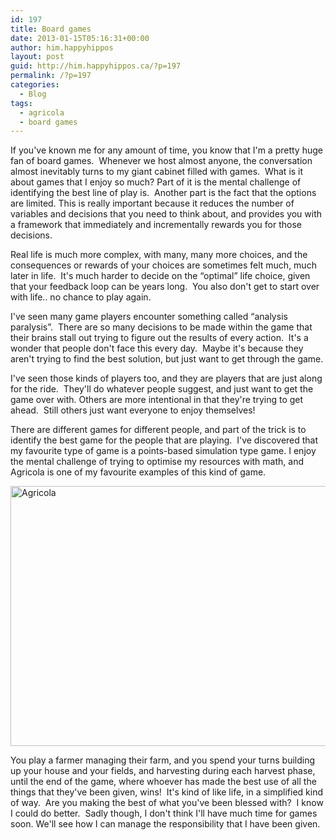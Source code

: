 ```yaml
---
id: 197
title: Board games
date: 2013-01-15T05:16:31+00:00
author: him.happyhippos
layout: post
guid: http://him.happyhippos.ca/?p=197
permalink: /?p=197
categories:
  - Blog
tags:
  - agricola
  - board games
---
```

If you've known me for any amount of time, you know that I'm a pretty huge fan of board games.  Whenever we host almost anyone, the conversation almost inevitably turns to my giant cabinet filled with games.  What is it about games that I enjoy so much? Part of it is the mental challenge of identifying the best line of play is.  Another part is the fact that the options are limited. This is really important because it reduces the number of variables and decisions that you need to think about, and provides you with a framework that immediately and incrementally rewards you for those decisions.

Real life is much more complex, with many, many more choices, and the consequences or rewards of your choices are sometimes felt much, much later in life.  It's much harder to decide on the &#8220;optimal&#8221; life choice, given that your feedback loop can be years long.  You also don't get to start over with life.. no chance to play again.

I've seen many game players encounter something called &#8220;analysis paralysis&#8221;.  There are so many decisions to be made within the game that their brains stall out trying to figure out the results of every action.  It's a wonder that people don't face this every day.  Maybe it's because they aren't trying to find the best solution, but just want to get through the game.

I've seen those kinds of players too, and they are players that are just along for the ride.  They'll do whatever people suggest, and just want to get the game over with. Others are more intentional in that they're trying to get ahead.  Still others just want everyone to enjoy themselves!

There are different games for different people, and part of the trick is to identify the best game for the people that are playing.  I've discovered that my favourite type of game is a points-based simulation type game. I enjoy the mental challenge of trying to optimise my resources with math, and Agricola is one of my favourite examples of this kind of game.

<a href="http://him.happyhippos.ca/?attachment_id=198" rel="attachment wp-att-198"><img class="alignnone size-large wp-image-198" alt="Agricola" src="http://him.happyhippos.ca/wp-content/uploads/2013/01/IMG_6083-1024x682.jpg" width="625" height="416" srcset="https://him.happyhippos.ca/wp-content/uploads/2013/01/IMG_6083-1024x682.jpg 1024w, https://him.happyhippos.ca/wp-content/uploads/2013/01/IMG_6083-300x200.jpg 300w, https://him.happyhippos.ca/wp-content/uploads/2013/01/IMG_6083-624x416.jpg 624w" sizes="(max-width: 625px) 100vw, 625px" /></a>

You play a farmer managing their farm, and you spend your turns building up your house and your fields, and harvesting during each harvest phase, until the end of the game, where whoever has made the best use of all the things that they've been given, wins!  It's kind of like life, in a simplified kind of way.  Are you making the best of what you've been blessed with?  I know I could do better.  Sadly though, I don't think I'll have much time for games soon. We'll see how I can manage the responsibility that I have been given.
